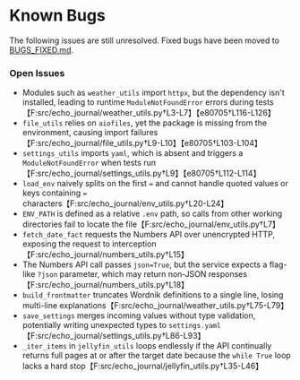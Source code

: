 # Known Bugs

The following issues are still unresolved. Fixed bugs have been moved to [BUGS_FIXED.md](BUGS_FIXED.md).

### Open Issues

- Modules such as `weather_utils` import `httpx`, but the dependency isn't installed, leading to runtime `ModuleNotFoundError` errors during tests【F:src/echo_journal/weather_utils.py†L3-L7】【e80705†L116-L126】
- `file_utils` relies on `aiofiles`, yet the package is missing from the environment, causing import failures【F:src/echo_journal/file_utils.py†L9-L10】【e80705†L103-L104】
- `settings_utils` imports `yaml`, which is absent and triggers a `ModuleNotFoundError` when tests run【F:src/echo_journal/settings_utils.py†L9】【e80705†L112-L114】
- `load_env` naively splits on the first `=` and cannot handle quoted values or keys containing `=` characters【F:src/echo_journal/env_utils.py†L20-L24】
- `ENV_PATH` is defined as a relative `.env` path, so calls from other working directories fail to locate the file【F:src/echo_journal/env_utils.py†L7】
- `fetch_date_fact` requests the Numbers API over unencrypted HTTP, exposing the request to interception【F:src/echo_journal/numbers_utils.py†L15】
- The Numbers API call passes `json=True`, but the service expects a flag-like `?json` parameter, which may return non‑JSON responses【F:src/echo_journal/numbers_utils.py†L18】
- `build_frontmatter` truncates Wordnik definitions to a single line, losing multi-line explanations【F:src/echo_journal/weather_utils.py†L75-L79】
- `save_settings` merges incoming values without type validation, potentially writing unexpected types to `settings.yaml`【F:src/echo_journal/settings_utils.py†L86-L93】
- `_iter_items` in `jellyfin_utils` loops endlessly if the API continually returns full pages at or after the target date because the `while True` loop lacks a hard stop【F:src/echo_journal/jellyfin_utils.py†L35-L46】
